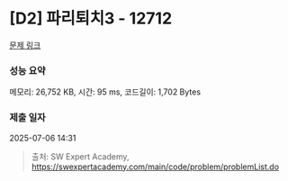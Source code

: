 # [D2] 파리퇴치3 - 12712 

[문제 링크](https://swexpertacademy.com/main/code/problem/problemDetail.do?contestProbId=AXuARWAqDkQDFARa) 

### 성능 요약

메모리: 26,752 KB, 시간: 95 ms, 코드길이: 1,702 Bytes

### 제출 일자

2025-07-06 14:31



> 출처: SW Expert Academy, https://swexpertacademy.com/main/code/problem/problemList.do